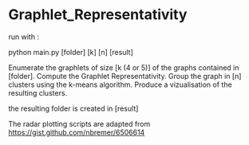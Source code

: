 # Graphlet_Representativity

run with :

  python main.py [folder] [k] [n] [result]

Enumerate the graphlets of size [k (4 or 5)] of the graphs contained in [folder].
Compute the Graphlet Representativity.
Group the graph in [n] clusters using the k-means algorithm.
Produce a vizualisation of the resulting clusters.

the resulting folder is created in [result]

The radar plotting scripts are adapted from https://gist.github.com/nbremer/6506614
